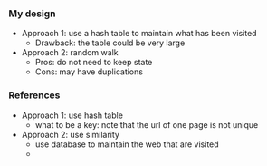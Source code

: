 

### My design
- Approach 1: use a hash table to maintain what has been visited
  - Drawback: the table could be very large
- Approach 2: random walk
  - Pros: do not need to keep state
  - Cons: may have duplications
  
### References
- Approach 1: use hash table
  - what to be a key: note that the url of one page is not unique
- Approach 2: use similarity
  - use database to maintain the web that are visited
  - 
